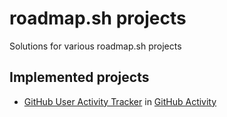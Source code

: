 # roadmap.sh projects
Solutions for various roadmap.sh projects

## Implemented projects
 - [GitHub User Activity Tracker](https://roadmap.sh/projects/github-user-activity) in [GitHub Activity](./github-activity/)

